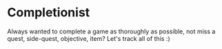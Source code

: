 # Completionist
Always wanted to complete a game as thoroughly as possible, not miss a quest, side-quest, objective, item? Let's track all of this :)
